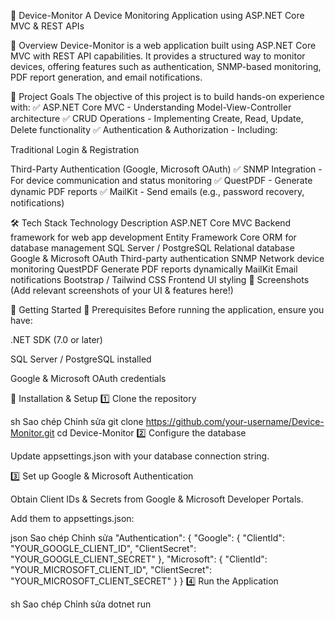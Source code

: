 📡 Device-Monitor
A Device Monitoring Application using ASP.NET Core MVC & REST APIs




🚀 Overview
Device-Monitor is a web application built using ASP.NET Core MVC with REST API capabilities. It provides a structured way to monitor devices, offering features such as authentication, SNMP-based monitoring, PDF report generation, and email notifications.

🎯 Project Goals
The objective of this project is to build hands-on experience with:
✅ ASP.NET Core MVC - Understanding Model-View-Controller architecture
✅ CRUD Operations - Implementing Create, Read, Update, Delete functionality
✅ Authentication & Authorization - Including:

Traditional Login & Registration

Third-Party Authentication (Google, Microsoft OAuth)
✅ SNMP Integration - For device communication and status monitoring
✅ QuestPDF - Generate dynamic PDF reports
✅ MailKit - Send emails (e.g., password recovery, notifications)

🛠️ Tech Stack
Technology	Description
ASP.NET Core MVC	Backend framework for web app development
Entity Framework Core	ORM for database management
SQL Server / PostgreSQL	Relational database
Google & Microsoft OAuth	Third-party authentication
SNMP	Network device monitoring
QuestPDF	Generate PDF reports dynamically
MailKit	Email notifications
Bootstrap / Tailwind CSS	Frontend UI styling
📸 Screenshots
(Add relevant screenshots of your UI & features here!)

🚀 Getting Started
🔹 Prerequisites
Before running the application, ensure you have:

.NET SDK (7.0 or later)

SQL Server / PostgreSQL installed

Google & Microsoft OAuth credentials

🔹 Installation & Setup
1️⃣ Clone the repository

sh
Sao chép
Chỉnh sửa
git clone https://github.com/your-username/Device-Monitor.git
cd Device-Monitor
2️⃣ Configure the database

Update appsettings.json with your database connection string.

3️⃣ Set up Google & Microsoft Authentication

Obtain Client IDs & Secrets from Google & Microsoft Developer Portals.

Add them to appsettings.json:

json
Sao chép
Chỉnh sửa
"Authentication": {
  "Google": {
    "ClientId": "YOUR_GOOGLE_CLIENT_ID",
    "ClientSecret": "YOUR_GOOGLE_CLIENT_SECRET"
  },
  "Microsoft": {
    "ClientId": "YOUR_MICROSOFT_CLIENT_ID",
    "ClientSecret": "YOUR_MICROSOFT_CLIENT_SECRET"
  }
}
4️⃣ Run the Application

sh
Sao chép
Chỉnh sửa
dotnet run
